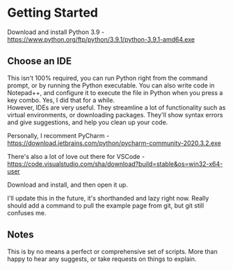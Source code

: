 # Getting Started
Download and install Python 3.9 - https://www.python.org/ftp/python/3.9.1/python-3.9.1-amd64.exe

## Choose an IDE
This isn't 100% required, you can run Python right from the command prompt, or by running the Python executable.  You can also write code in Notepad++, and configure it to execute the file in Python when you press a key combo.  Yes, I did that for a while.  
However, IDEs are very useful.  They streamline a lot of functionality such as virtual environments, or downloading packages.  They'll show syntax errors and give suggestions, and help you clean up your code.  

Personally, I recomment PyCharm - https://download.jetbrains.com/python/pycharm-community-2020.3.2.exe

There's also a lot of love out there for VSCode - https://code.visualstudio.com/sha/download?build=stable&os=win32-x64-user

Download and install, and then open it up.  

I'll update this in the future, it's shorthanded and lazy right now.  Really should add a command to pull the example page from git, but git still confuses me.

## Notes
This is by no means a perfect or comprehensive set of scripts.  More than happy to hear any suggests, or take requests on things to explain.
